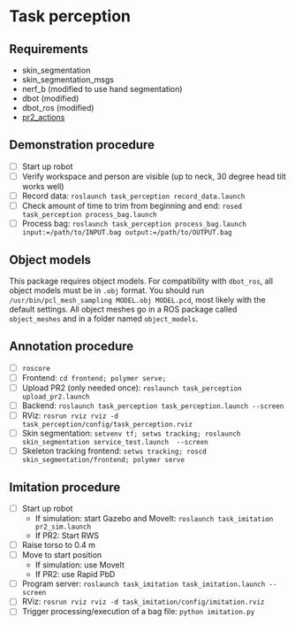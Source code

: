 # Task perception

## Requirements
- skin_segmentation
- skin_segmentation_msgs
- nerf_b (modified to use hand segmentation)
- dbot (modified)
- dbot_ros (modified)
- [pr2_actions](https://github.com/jstnhuang/pr2_actions)

## Demonstration procedure
- [ ] Start up robot
- [ ] Verify workspace and person are visible (up to neck, 30 degree head tilt works well)
- [ ] Record data: `roslaunch task_perception record_data.launch`
- [ ] Check amount of time to trim from beginning and end: `rosed task_perception process_bag.launch`
- [ ] Process bag: `roslaunch task_perception process_bag.launch input:=/path/to/INPUT.bag output:=/path/to/OUTPUT.bag`

## Object models
This package requires object models.
For compatibility with `dbot_ros`, all object models must be in `.obj` format.
You should run `/usr/bin/pcl_mesh_sampling MODEL.obj MODEL.pcd`, most likely with the default settings.
All object meshes go in a ROS package called `object_meshes` and in a folder named `object_models`.

## Annotation procedure
- [ ] `roscore`
- [ ] Frontend: `cd frontend; polymer serve;`
- [ ] Upload PR2 (only needed once): `roslaunch task_perception upload_pr2.launch`
- [ ] Backend: `roslaunch task_perception task_perception.launch --screen`
- [ ] RViz: `rosrun rviz rviz -d task_perception/config/task_perception.rviz`
- [ ] Skin segmentation: `setvenv tf; setws tracking; roslaunch skin_segmentation service_test.launch  --screen`
- [ ] Skeleton tracking frontend: `setws tracking; roscd skin_segmentation/frontend; polymer serve`

## Imitation procedure
- [ ] Start up robot
  - If simulation: start Gazebo and MoveIt: `roslaunch task_imitation pr2_sim.launch`
  - If PR2: Start RWS
- [ ] Raise torso to 0.4 m
- [ ] Move to start position
  - If simulation: use MoveIt
  - If PR2: use Rapid PbD
- [ ] Program server: `roslaunch task_imitation task_imitation.launch --screen`
- [ ] RViz: `rosrun rviz rviz -d task_imitation/config/imitation.rviz`
- [ ] Trigger processing/execution of a bag file: `python imitation.py`
